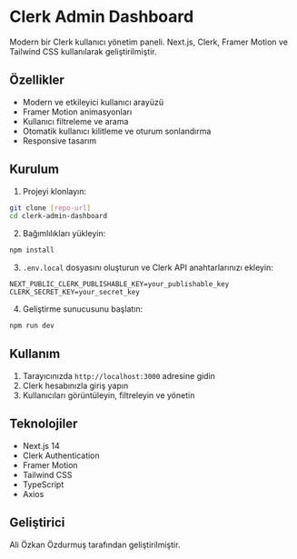# Clerk Admin Dashboard

Modern bir Clerk kullanıcı yönetim paneli. Next.js, Clerk, Framer Motion ve Tailwind CSS kullanılarak geliştirilmiştir.

## Özellikler

- Modern ve etkileyici kullanıcı arayüzü
- Framer Motion animasyonları
- Kullanıcı filtreleme ve arama
- Otomatik kullanıcı kilitleme ve oturum sonlandırma
- Responsive tasarım

## Kurulum

1. Projeyi klonlayın:
```bash
git clone [repo-url]
cd clerk-admin-dashboard
```

2. Bağımlılıkları yükleyin:
```bash
npm install
```

3. `.env.local` dosyasını oluşturun ve Clerk API anahtarlarınızı ekleyin:
```env
NEXT_PUBLIC_CLERK_PUBLISHABLE_KEY=your_publishable_key
CLERK_SECRET_KEY=your_secret_key
```

4. Geliştirme sunucusunu başlatın:
```bash
npm run dev
```

## Kullanım

1. Tarayıcınızda `http://localhost:3000` adresine gidin
2. Clerk hesabınızla giriş yapın
3. Kullanıcıları görüntüleyin, filtreleyin ve yönetin

## Teknolojiler

- Next.js 14
- Clerk Authentication
- Framer Motion
- Tailwind CSS
- TypeScript
- Axios

## Geliştirici

Ali Özkan Özdurmuş tarafından geliştirilmiştir. 